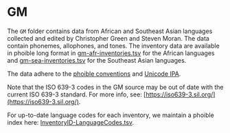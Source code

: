# GM

The `GM` folder contains data from African and Southeast Asian languages collected and edited by Christopher Green and Steven Moran. The data contain phonemes, allophones, and tones. The inventory data are available in phoible long format in [gm-afr-inventories.tsv](gm-afr-inventories.tsv) for the African languages and [gm-sea-inventories.tsv](gm-sea-inventories.tsv) for the Southeast Asian languages.

The data adhere to the [phoible conventions](http://phoible.github.io/conventions/) and [Unicode IPA](http://langsci-press.org/catalog/book/176).

Note that the ISO 639-3 codes in the GM source may be out of date with the current ISO 639-3 standard. For more info, see: [https://iso639-3.sil.org/](https://iso639-3.sil.org/).

For up-to-date language codes for each inventory, we maintain a phoible index here:
[InventoryID-LanguageCodes.tsv](../../mappings/InventoryID-LanguageCodes.tsv).
